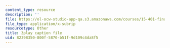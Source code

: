 ```yaml
---
content_type: resource
description: ''
file: https://ol-ocw-studio-app-qa.s3.amazonaws.com/courses/15-401-finance-theory-i-fall-2008/82398350800f5870b51f9d109c4da8f5_IwA7nVEwqto.vtt
file_type: application/x-subrip
resourcetype: Other
title: 3play caption file
uid: 82398350-800f-5870-b51f-9d109c4da8f5
---
```


